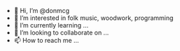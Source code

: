 - 👋 Hi, I’m @donmcg
- 👀 I’m interested in folk music, woodwork, programming
- 🌱 I’m currently learning ...
- 💞️ I’m looking to collaborate on ...
- 📫 How to reach me ...

<!---
donmcg/donmcg is a ✨ special ✨ repository because its `README.md` (this file) appears on your GitHub profile.
You can click the Preview link to take a look at your changes.
--->
